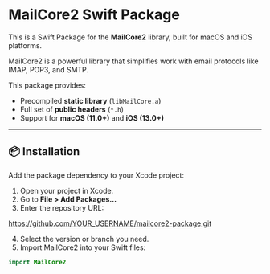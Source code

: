 # MailCore2 Swift Package

This is a Swift Package for the **MailCore2** library, built for macOS and iOS platforms.

MailCore2 is a powerful library that simplifies work with email protocols like IMAP, POP3, and SMTP.

This package provides:

- Precompiled **static library** (`libMailCore.a`)
- Full set of **public headers** (`*.h`)
- Support for **macOS (11.0+)** and **iOS (13.0+)**

---

## 📦 Installation

Add the package dependency to your Xcode project:

1. Open your project in Xcode.
2. Go to **File > Add Packages...**
3. Enter the repository URL:

https://github.com/YOUR_USERNAME/mailcore2-package.git

4. Select the version or branch you need.
5. Import MailCore2 into your Swift files:

```swift
import MailCore2
